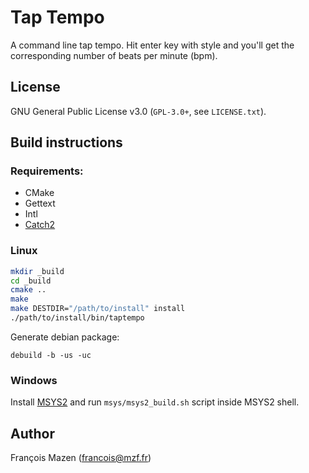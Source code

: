 Tap Tempo
=========

A command line tap tempo. Hit enter key with style and you'll get the corresponding number of beats per minute (bpm).

## License

GNU General Public License v3.0 (`GPL-3.0+`, see `LICENSE.txt`).

## Build instructions

### Requirements:
- CMake
- Gettext
- Intl
- [Catch2](https://github.com/catchorg/Catch2)

### Linux

```bash
mkdir _build
cd _build
cmake ..
make
make DESTDIR="/path/to/install" install
./path/to/install/bin/taptempo
```

Generate debian package:

```debuild -b -us -uc```


### Windows

Install [MSYS2](http://www.msys2.org/) and run `msys/msys2_build.sh` script inside MSYS2 shell.

## Author
François Mazen (francois@mzf.fr)

